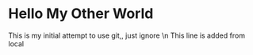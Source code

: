 Hello My Other World
=====

This is my initial attempt to use git,, just ignore \n
This line is added from local
